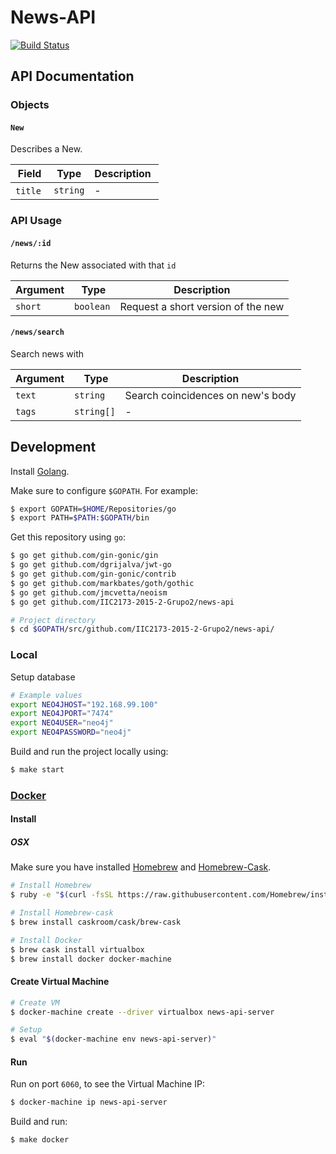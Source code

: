# News-API
[![Build Status](https://travis-ci.org/IIC2173-2015-2-Grupo2/news-api.svg)](https://travis-ci.org/IIC2173-2015-2-Grupo2/news-api)

## API Documentation

### Objects

#### `New`

Describes a New.

| Field | Type | Description |
|-------|------|-------------|
| `title` | `string` | - |

### API Usage

#### `/news/:id`

Returns the New associated with that `id`

| Argument | Type | Description |
|----------|------|-------------|
| `short`  | `boolean` | Request a short version of the new |

#### `/news/search`

Search news with

| Argument | Type | Description |
|----------|------|-------------|
| `text`   | `string` | Search coincidences on new's body |
| `tags`   | `string[]`| - |


## Development

Install [Golang](https://golang.org/).

Make sure to configure `$GOPATH`. For example:
```sh
$ export GOPATH=$HOME/Repositories/go
$ export PATH=$PATH:$GOPATH/bin
```

Get this repository using `go`:
```sh
$ go get github.com/gin-gonic/gin
$ go get github.com/dgrijalva/jwt-go
$ go get github.com/gin-gonic/contrib
$ go get github.com/markbates/goth/gothic
$ go get github.com/jmcvetta/neoism
$ go get github.com/IIC2173-2015-2-Grupo2/news-api

# Project directory
$ cd $GOPATH/src/github.com/IIC2173-2015-2-Grupo2/news-api/
```

### Local

Setup database
```sh
# Example values
export NEO4JHOST="192.168.99.100"
export NEO4JPORT="7474"
export NEO4USER="neo4j"
export NEO4PASSWORD="neo4j"
```

Build and run the project locally using:
```sh
$ make start
```

### [Docker](https://www.docker.com/)

#### Install

##### OSX
Make sure you have installed [Homebrew](http://brew.sh/) and [Homebrew-Cask](http://caskroom.io/).
```sh
# Install Homebrew
$ ruby -e "$(curl -fsSL https://raw.githubusercontent.com/Homebrew/install/master/install)"

# Install Homebrew-cask
$ brew install caskroom/cask/brew-cask

# Install Docker
$ brew cask install virtualbox
$ brew install docker docker-machine
```

#### Create Virtual Machine
```sh
# Create VM
$ docker-machine create --driver virtualbox news-api-server

# Setup
$ eval "$(docker-machine env news-api-server)"
```

#### Run
Run on port `6060`, to see the Virtual Machine IP:
```sh
$ docker-machine ip news-api-server
```

Build and run:
```sh
$ make docker
```
